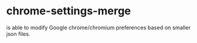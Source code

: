 chrome-settings-merge
=====================

is able to modify Google chrome/chromium preferences based on smaller json files.
